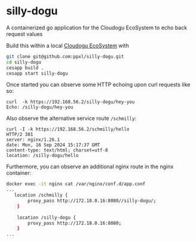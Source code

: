 # silly-dogu
A containerized go application for the Cloudogu EcoSystem to echo back request values

Build this within a local [Cloudogu EcoSystem](https://github.com/cloudogu/ecosystem) with
```bash
git clone git@github.com:ppxl/silly-dogu.git
cd silly-dogu
cesapp build .
cesapp start silly-dogu
```

Once started you can observe some HTTP echoing upon curl requests like so:
```
curl  -k https://192.168.56.2/silly-dogu/hey-you
Echo: /silly-dogu/hey-you
```

Also observe the alternative service route `/schmilly`:

```
curl -I -k https://192.168.56.2/schmilly/hello       
HTTP/2 301
server: nginx/1.26.1
date: Mon, 16 Sep 2024 15:17:37 GMT
content-type: text/html; charset=utf-8
location: /silly-dogu/hello
```

Furthermore, you can observe an additional nginx route in the nginx container:

```bash
docker exec -it nginx cat /var/nginx/conf.d/app.conf
...
   location /schmilly {
        proxy_pass http://172.18.0.16:8080//silly-dogu/;
    }
  
    location /silly-dogu {
        proxy_pass http://172.18.0.16:8080;
    }
...
```
